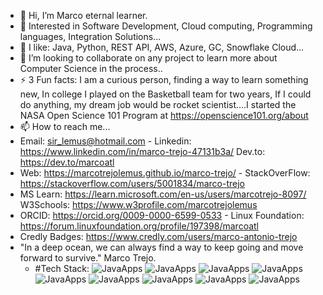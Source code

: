 - 👋 Hi, I’m Marco eternal learner.
- 👀 Interested in Software Development, Cloud computing, Programming languages, Integration Solutions...
- 🌱 I like: Java, Python, REST API, AWS, Azure, GC, Snowflake Cloud...
- 💞️ I’m looking to collaborate on any project to learn more about Computer Science in the process..
- ⚡ 3 Fun facts: I am a curious person, finding a way to learn something new, In college I played on the Basketball team for two years, If I could do anything, my dream job would be rocket scientist....I started the NASA Open Science 101 Program at https://openscience101.org/about
- 📫 How to reach me...
- Email: sir_lemus@hotmail.com   - Linkedin: https://www.linkedin.com/in/marco-trejo-47131b3a/    Dev.to: https://dev.to/marcoatl
- Web: https://marcotrejolemus.github.io/marco-trejo/   - StackOverFlow: https://stackoverflow.com/users/5001834/marco-trejo
- MS Learn: https://learn.microsoft.com/en-us/users/marcotrejo-8097/ W3Schools: https://www.w3profile.com/marcotrejolemus
- ORCID: https://orcid.org/0009-0000-6599-0533  - Linux Foundation: https://forum.linuxfoundation.org/profile/197398/marcoatl
- Credly Badges: https://www.credly.com/users/marco-antonio-trejo
- "In a deep ocean, we can always find a way to keep going and move forward to survive." 
  Marco Trejo.
  - #Tech Stack:
![JavaApps](https://github.com/marcotrejolemus/portafolio/blob/main/img/Badge-Conversor.png)
![JavaApps](https://github.com/marcotrejolemus/portafolio/blob/main/img/XSSE.png)
![JavaApps](https://github.com/marcotrejolemus/portafolio/blob/main/img/PyTorch.png)
![JavaApps](https://github.com/marcotrejolemus/portafolio/blob/main/img/OWASPTOP.png)
![JavaApps](https://github.com/marcotrejolemus/portafolio/blob/main/assets/LFS112.png)
![JavaApps](https://github.com/marcotrejolemus/portafolio/blob/main/img/CybersecurityEss.png)
![JavaApps](https://github.com/marcotrejolemus/portafolio/blob/main/img/CAPC.png)
![JavaApps](https://github.com/marcotrejolemus/portafolio/blob/main/img/QUANTUMC.png)
![JavaApps](https://github.com/marcotrejolemus/portafolio/blob/main/img/DSSFT.png)
<!---
marcotrejolemus/marcotrejolemus is a ✨ special ✨ repository because its `README.md` (this file) appears on your GitHub profile.
You can click the Preview link to take a look at your changes.
--->
